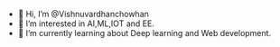 - 👋 Hi, I’m @Vishnuvardhanchowhan
- 👀 I’m interested in AI,ML,IOT and EE.
- 🌱 I’m currently learning about Deep learning and Web development.

<!---
Vishnuvardhanchowhan/Vishnuvardhanchowhan is a ✨ special ✨ repository because its `README.md` (this file) appears on your GitHub profile.
You can click the Preview link to take a look at your changes.
--->
